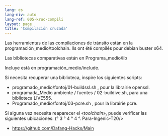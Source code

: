 ```yaml
---
lang: es
lang-niv: auto
lang-ref: 005-kruc-compili
layout: page
title: 'Compilación cruzada'
---
```



Las herramientas de las compilaciones de tránsito están en la programación_medio/toolchain.
Ils ont été compilés pour debian buster x64.



Las bibliotecas comparativas están en Programa_medio/lib



Incluye está en programación_medio/include.



Si necesita recuperar una biblioteca, inspire los siguientes scripts:
* programado_medio/fontoj/01-buildssl.sh , pour la librairie openssl.
* programada_Medio ambiente / fuentes / 02-buildive.sh, para una biblioteca LIVE555.
* Programado_medio/fontoj/03-pcre.sh , pour la librairie pcre.




Si alguna vez necesita reaparecer el _«toolchain»_, puede verificar las siguientes ubicaciones: (° 3 ° 4 ° 4 °. Para-Ingenic-T20/>  
 * <https://github.com/Dafang-Hacks/Main>




